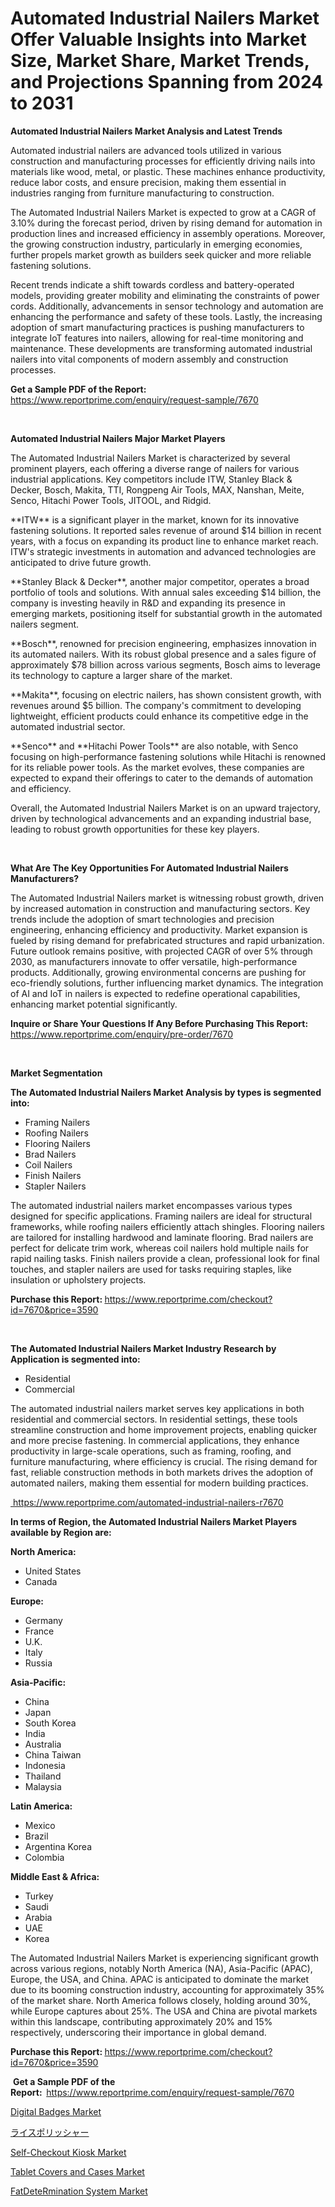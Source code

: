 <p><h1>Automated Industrial Nailers Market Offer Valuable Insights into Market Size, Market Share, Market Trends, and Projections Spanning from 2024 to 2031</h1></p><p><strong>Automated Industrial Nailers Market Analysis and Latest Trends</strong></p>
<p><p>Automated industrial nailers are advanced tools utilized in various construction and manufacturing processes for efficiently driving nails into materials like wood, metal, or plastic. These machines enhance productivity, reduce labor costs, and ensure precision, making them essential in industries ranging from furniture manufacturing to construction. </p><p>The Automated Industrial Nailers Market is expected to grow at a CAGR of 3.10% during the forecast period, driven by rising demand for automation in production lines and increased efficiency in assembly operations. Moreover, the growing construction industry, particularly in emerging economies, further propels market growth as builders seek quicker and more reliable fastening solutions.</p><p>Recent trends indicate a shift towards cordless and battery-operated models, providing greater mobility and eliminating the constraints of power cords. Additionally, advancements in sensor technology and automation are enhancing the performance and safety of these tools. Lastly, the increasing adoption of smart manufacturing practices is pushing manufacturers to integrate IoT features into nailers, allowing for real-time monitoring and maintenance. These developments are transforming automated industrial nailers into vital components of modern assembly and construction processes.</p></p>
<p><strong>Get a Sample PDF of the Report:&nbsp;</strong> <a href="https://www.reportprime.com/enquiry/request-sample/7670">https://www.reportprime.com/enquiry/request-sample/7670</a></p>
<p>&nbsp;</p>
<p><strong>Automated Industrial Nailers Major Market Players</strong></p>
<p><p>The Automated Industrial Nailers Market is characterized by several prominent players, each offering a diverse range of nailers for various industrial applications. Key competitors include ITW, Stanley Black & Decker, Bosch, Makita, TTI, Rongpeng Air Tools, MAX, Nanshan, Meite, Senco, Hitachi Power Tools, JITOOL, and Ridgid.</p><p>**ITW** is a significant player in the market, known for its innovative fastening solutions. It reported sales revenue of around $14 billion in recent years, with a focus on expanding its product line to enhance market reach. ITW's strategic investments in automation and advanced technologies are anticipated to drive future growth.</p><p>**Stanley Black & Decker**, another major competitor, operates a broad portfolio of tools and solutions. With annual sales exceeding $14 billion, the company is investing heavily in R&D and expanding its presence in emerging markets, positioning itself for substantial growth in the automated nailers segment.</p><p>**Bosch**, renowned for precision engineering, emphasizes innovation in its automated nailers. With its robust global presence and a sales figure of approximately $78 billion across various segments, Bosch aims to leverage its technology to capture a larger share of the market.</p><p>**Makita**, focusing on electric nailers, has shown consistent growth, with revenues around $5 billion. The company's commitment to developing lightweight, efficient products could enhance its competitive edge in the automated industrial sector.</p><p>**Senco** and **Hitachi Power Tools** are also notable, with Senco focusing on high-performance fastening solutions while Hitachi is renowned for its reliable power tools. As the market evolves, these companies are expected to expand their offerings to cater to the demands of automation and efficiency.</p><p>Overall, the Automated Industrial Nailers Market is on an upward trajectory, driven by technological advancements and an expanding industrial base, leading to robust growth opportunities for these key players.</p></p>
<p>&nbsp;</p>
<p><strong>What Are The Key Opportunities For Automated Industrial Nailers Manufacturers?</strong></p>
<p><p>The Automated Industrial Nailers market is witnessing robust growth, driven by increased automation in construction and manufacturing sectors. Key trends include the adoption of smart technologies and precision engineering, enhancing efficiency and productivity. Market expansion is fueled by rising demand for prefabricated structures and rapid urbanization. Future outlook remains positive, with projected CAGR of over 5% through 2030, as manufacturers innovate to offer versatile, high-performance products. Additionally, growing environmental concerns are pushing for eco-friendly solutions, further influencing market dynamics. The integration of AI and IoT in nailers is expected to redefine operational capabilities, enhancing market potential significantly.</p></p>
<p><strong>Inquire or Share Your Questions If Any Before Purchasing This Report:</strong> <a href="https://www.reportprime.com/enquiry/pre-order/7670">https://www.reportprime.com/enquiry/pre-order/7670</a></p>
<p>&nbsp;</p>
<p><strong>Market Segmentation</strong></p>
<p><strong>The Automated Industrial Nailers Market Analysis by types is segmented into:</strong></p>
<p><ul><li>Framing Nailers</li><li>Roofing Nailers</li><li>Flooring Nailers</li><li>Brad Nailers</li><li>Coil Nailers</li><li>Finish Nailers</li><li>Stapler Nailers</li></ul></p>
<p><p>The automated industrial nailers market encompasses various types designed for specific applications. Framing nailers are ideal for structural frameworks, while roofing nailers efficiently attach shingles. Flooring nailers are tailored for installing hardwood and laminate flooring. Brad nailers are perfect for delicate trim work, whereas coil nailers hold multiple nails for rapid nailing tasks. Finish nailers provide a clean, professional look for final touches, and stapler nailers are used for tasks requiring staples, like insulation or upholstery projects.</p></p>
<p><strong>Purchase this Report:&nbsp;</strong><a href="https://www.reportprime.com/checkout?id=7670&price=3590">https://www.reportprime.com/checkout?id=7670&price=3590</a></p>
<p>&nbsp;</p>
<p><strong>The Automated Industrial Nailers Market Industry Research by Application is segmented into:</strong></p>
<p><ul><li>Residential</li><li>Commercial</li></ul></p>
<p><p>The automated industrial nailers market serves key applications in both residential and commercial sectors. In residential settings, these tools streamline construction and home improvement projects, enabling quicker and more precise fastening. In commercial applications, they enhance productivity in large-scale operations, such as framing, roofing, and furniture manufacturing, where efficiency is crucial. The rising demand for fast, reliable construction methods in both markets drives the adoption of automated nailers, making them essential for modern building practices.</p></p>
<p><a href="https://www.reportprime.com/automated-industrial-nailers-r7670">&nbsp;https://www.reportprime.com/automated-industrial-nailers-r7670</a></p>
<p><strong>In terms of Region, the Automated Industrial Nailers Market Players available by Region are:</strong></p>
<p>
    <p> <strong> North America: </strong>
        <ul>
            <li>United States</li>
            <li>Canada</li>
        </ul>
        </p> 
    <p> <strong> Europe: </strong>
        <ul>
            <li>Germany</li>
            <li>France</li>
            <li>U.K.</li>
            <li>Italy</li>
            <li>Russia</li>
        </ul>
        </p> 
    <p> <strong> Asia-Pacific: </strong>
        <ul>
            <li>China</li>
            <li>Japan</li>
            <li>South Korea</li>
            <li>India</li>
            <li>Australia</li>
            <li>China Taiwan</li>
            <li>Indonesia</li>
            <li>Thailand</li>
            <li>Malaysia</li>
        </ul>
        </p> 
    <p> <strong> Latin America: </strong>
        <ul>
            <li>Mexico</li>
            <li>Brazil</li>
            <li>Argentina Korea</li>
            <li>Colombia</li>
        </ul>
        </p> 
    <p> <strong> Middle East & Africa: </strong>
        <ul>
            <li>Turkey</li>
            <li>Saudi</li>
            <li>Arabia</li>
            <li>UAE</li>
            <li>Korea</li>
        </ul>
    </p>
    </p>
<p><p>The Automated Industrial Nailers Market is experiencing significant growth across various regions, notably North America (NA), Asia-Pacific (APAC), Europe, the USA, and China. APAC is anticipated to dominate the market due to its booming construction industry, accounting for approximately 35% of the market share. North America follows closely, holding around 30%, while Europe captures about 25%. The USA and China are pivotal markets within this landscape, contributing approximately 20% and 15% respectively, underscoring their importance in global demand.</p></p>
<p><strong>Purchase this Report: </strong><a href="https://www.reportprime.com/checkout?id=7670&price=3590">https://www.reportprime.com/checkout?id=7670&price=3590</a></p>
<p>&nbsp;<strong>Get a Sample PDF of the Report:&nbsp;&nbsp;</strong><a href="https://www.reportprime.com/enquiry/request-sample/7670">https://www.reportprime.com/enquiry/request-sample/7670</a></p>
<p><strong></strong></p>
<p><p><a href="https://www.linkedin.com/pulse/how-regions-adapting-digital-badges-market-global-trends-overview-1z71e?trackingId=zV1ujDpuRTqH0mH1%2FrTFCQ%3D%3D">Digital Badges Market</a></p><p><a href="https://medium.com/@natkinneij6j/rice-polisher-market-%E3%81%AF-%E3%82%B3%E3%82%B9%E3%83%88%E7%AE%A1%E7%90%86%E3%81%A8%E5%8A%B9%E7%8E%87%E5%90%91%E4%B8%8A%E3%82%92%E5%84%AA%E5%85%88%E3%81%97%E3%81%BE%E3%81%99-%E3%81%95%E3%82%89%E3%81%AB-%E5%A0%B1%E5%91%8A%E6%9B%B8%E3%81%AF%E5%B8%82%E5%A0%B4%E3%81%AE%E9%9C%80%E8%A6%81%E9%9D%A2%E3%81%A8%E4%BE%9B%E7%B5%A6%E9%9D%A2%E3%81%AE%E4%B8%A1%E6%96%B9%E3%82%92%E3%82%AB%E3%83%90%E3%83%BC%E3%81%97%E3%81%A6%E3%81%84%E3%81%BE%E3%81%99-rice-polisher-%E5%B8%82%E5%A0%B4%E3%81%AF-2024-%E3%81%8B%E3%82%89-49d17059ca60">ライスポリッシャー</a></p><p><a href="https://github.com/NathanColeman327/Market-Research-Report-List-1/blob/main/self-checkout-kiosk-market.md">Self-Checkout Kiosk Market</a></p><p><a href="https://issuu.com/reportprime-2/docs/tablet-covers-and-cases-market-size_221d5366b3361a">Tablet Covers and Cases Market</a></p><p><a href="https://medium.com/@cathymaggio_46644/fatdetermination-system-market-trends-and-strategic-market-insights-2024-2031-c8d222b7e1fe">FatDeteRmination System Market</a></p></p>